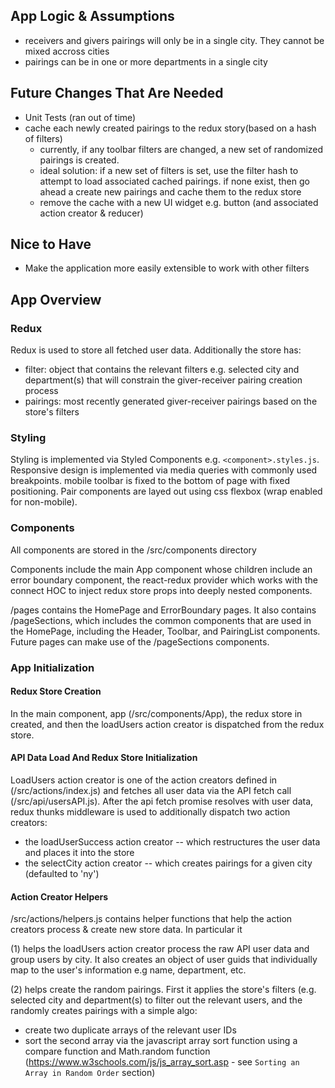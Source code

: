 ## App Logic & Assumptions

* receivers and givers pairings will only be in a single city.  They cannot be mixed accross cities
* pairings can be in one or more departments in a single city


## Future Changes That Are Needed

* Unit Tests (ran out of time)
* cache each newly created pairings to the redux story(based on a hash of filters)
  * currently, if any toolbar filters are changed, a new set of randomized pairings is created.
  * ideal solution: if a new set of filters is set, use the filter hash to attempt to load associated cached pairings.  if none exist, then go ahead a create new pairings and cache them to the redux store
  * remove the cache with a new UI widget e.g. button (and associated action creator & reducer)

## Nice to Have
* Make the application more easily extensible to work with other filters

## App Overview

### Redux

Redux is used to store all fetched user data.  Additionally the store has:
* filter: object that contains the relevant filters e.g. selected city and department(s) that will constrain the giver-receiver pairing creation process
* pairings: most recently generated giver-receiver pairings based on the store's filters

### Styling

Styling is implemented via Styled Components  e.g. `<component>.styles.js`.  Responsive design is implemented via media queries with commonly used breakpoints.  mobile toolbar is fixed to the bottom of page with fixed positioning.  Pair components are layed out using css flexbox (wrap enabled for non-mobile).

### Components

All components are stored in the /src/components directory

Components include the main App component whose children include an error boundary component, the react-redux provider which works with the connect HOC to inject redux store props into deeply nested components.

/pages contains the HomePage and ErrorBoundary pages.  It also contains /pageSections, which includes the common components that are used in the HomePage, including the Header, Toolbar, and PairingList components.  Future pages can make use of the /pageSections components.

### App Initialization

#### Redux Store Creation
In the main component, app (/src/components/App), the redux store in created, and then the loadUsers action creator is dispatched from the redux store.

#### API Data Load And Redux Store Initialization
LoadUsers action creator is one of the action creators defined in (/src/actions/index.js) and fetches all user data via the API fetch call (/src/api/usersAPI.js).  After the api fetch promise resolves with user data, redux thunks middleware is used to additionally dispatch two action creators:

* the loadUserSuccess action creator -- which restructures the user data and places it into the store
* the selectCity action creator -- which creates pairings for a given city (defaulted to 'ny')

#### Action Creator Helpers

/src/actions/helpers.js contains helper functions that help the action creators process & create new store data.  In particular it 

(1) helps the loadUsers action creator process the raw API user data and group users by city.  It also creates an object of user guids that individually map to the user's information e.g name, department, etc.

(2) helps create the random pairings.  First it applies the store's filters (e.g. selected city and department(s) to filter out the relevant users, and the randomly creates pairings with a simple algo:

* create two duplicate arrays of the relevant user IDs
* sort the second array via the javascript array sort function using a compare function and Math.random function (https://www.w3schools.com/js/js_array_sort.asp - see `Sorting an Array in Random Order` section)




